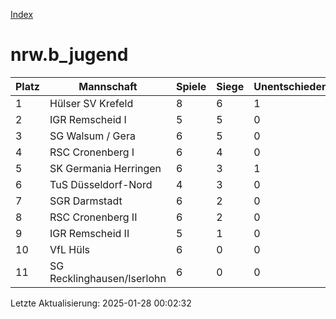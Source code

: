 [Index](./README.md)

# nrw.b_jugend

| Platz |  Mannschaft |  Spiele |  Siege |  Unentschieden |  Niederlagen |  Tore |  Differenz |  Punkte | 
| --- |  --- |  --- |  --- |  --- |  --- |  --- |  --- |  --- |  
|  1 |   Hülser SV Krefeld |   8 |   6 |   1 |   1 |   32:22 |   10 |   19 |  
|  2 |   IGR Remscheid I |   5 |   5 |   0 |   0 |   32:3 |   29 |   15 |  
|  3 |   SG Walsum / Gera |   6 |   5 |   0 |   1 |   36:20 |   16 |   15 |  
|  4 |   RSC Cronenberg I |   6 |   4 |   0 |   2 |   43:10 |   33 |   12 |  
|  5 |   SK Germania Herringen |   6 |   3 |   1 |   2 |   22:22 |   0 |   10 |  
|  6 |   TuS Düsseldorf-Nord |   4 |   3 |   0 |   1 |   19:7 |   12 |   9 |  
|  7 |   SGR Darmstadt |   6 |   2 |   0 |   4 |   16:18 |   -2 |   6 |  
|  8 |   RSC Cronenberg II |   6 |   2 |   0 |   4 |   10:26 |   -16 |   6 |  
|  9 |   IGR Remscheid II |   5 |   1 |   0 |   4 |   11:37 |   -26 |   3 |  
|  10 |   VfL Hüls |   6 |   0 |   0 |   6 |   9:23 |   -14 |   0 |  
|  11 |   SG Recklinghausen/Iserlohn |   6 |   0 |   0 |   6 |   10:52 |   -42 |   0 |  


Letzte Aktualisierung: 2025-01-28 00:02:32